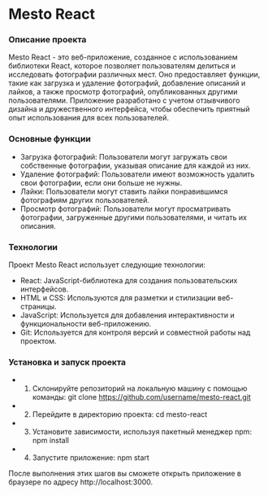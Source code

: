 # Mesto React

### Описание проекта
Mesto React - это веб-приложение, созданное с использованием библиотеки React, которое позволяет пользователям делиться и исследовать фотографии различных мест. Оно предоставляет функции, такие как загрузка и удаление фотографий, добавление описаний и лайков, а также просмотр фотографий, опубликованных другими пользователями. Приложение разработано с учетом отзывчивого дизайна и дружественного интерфейса, чтобы обеспечить приятный опыт использования для всех пользователей.

### Основные функции
* Загрузка фотографий: Пользователи могут загружать свои собственные фотографии, указывая описание для каждой из них.
* Удаление фотографий: Пользователи имеют возможность удалить свои фотографии, если они больше не нужны.
* Лайки: Пользователи могут ставить лайки понравившимся фотографиям других пользователей.
* Просмотр фотографий: Пользователи могут просматривать фотографии, загруженные другими пользователями, и читать их описания.

### Технологии
Проект Mesto React использует следующие технологии:
* React: JavaScript-библиотека для создания пользовательских интерфейсов.
* HTML и CSS: Используются для разметки и стилизации веб-страницы.
* JavaScript: Используется для добавления интерактивности и функциональности веб-приложению.
* Git: Используется для контроля версий и совместной работы над проектом.

### Установка и запуск проекта
* 1. Склонируйте репозиторий на локальную машину с помощью команды:
git clone https://github.com/username/mesto-react.git
* 2. Перейдите в директорию проекта:
cd mesto-react
* 3. Установите зависимости, используя пакетный менеджер npm:
npm install
* 4. Запустите приложение:
npm start

После выполнения этих шагов вы сможете открыть приложение в браузере по адресу http://localhost:3000.